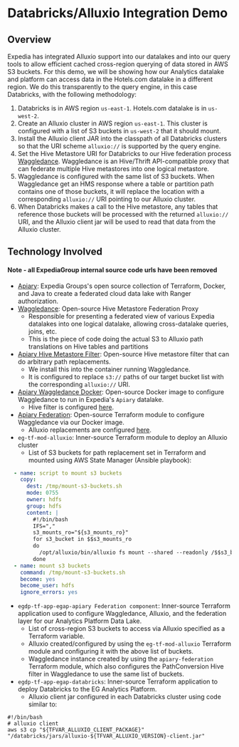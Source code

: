 # Databricks/Alluxio Integration Demo

## Overview
Expedia has integrated Alluxio support into our datalakes and into our query tools to allow efficient cached cross-region
querying of data stored in AWS S3 buckets.  For this demo, we will be showing how our Analytics datalake and platform
can access data in the Hotels.com datalake in a different region. We do this transparently to the query engine, in this
case Databricks, with the following methodology:

1. Databricks is in AWS region `us-east-1`. Hotels.com datalake is in `us-west-2`.
2. Create an Alluxio cluster in AWS region `us-east-1`.  This cluster is configured with a list of S3 buckets in `us-west-2` that it should mount.
3. Install the Alluxio client JAR into the classpath of all Databricks clusters so that the URI scheme `alluxio://` is supported by the query engine.
4. Set the Hive Metastore URI for Databricks to our Hive federation process [Waggledance](https://github.com/ExpediaGroup/waggle-dance).  Waggledance is an Hive/Thrift API-compatible proxy that can federate multiple Hive metastores into one logical metastore.
5. Waggledance is configured with the same list of S3 buckets. When Waggledance get an HMS response where a table or partition path contains one of those buckets, it will replace the location with a corresponding `alluxio://` URI pointing to our Alluxio cluster.
6. When Databricks makes a call to the Hive metastore, any tables that reference those buckets will be processed with the returned `alluxio://` URI, and the Alluxio client jar will be used to read that data from the Alluxio cluster.

## Technology Involved
#### Note - all ExpediaGroup internal source code urls have been removed

* [Apiary](https://github.com/ExpediaGroup/apiary): Expedia Groups's open source collection of Terraform, Docker, and Java to create a federated cloud data lake with Ranger authorization.
* [Waggledance](https://github.com/ExpediaGroup/waggle-dance): Open-source Hive Metastore Federation Proxy
  * Responsible for presenting a federated view of various Expedia datalakes into one logical datalake, allowing cross-datalake queries, joins, etc.
  * This is the piece of code doing the actual S3 to Alluxio path translations on Hive tables and partitions
* [Apiary Hive Metastore Filter](https://github.com/ExpediaGroup/apiary-extensions/tree/main/hive-hooks): Open-source Hive metastore filter that can do arbitrary path replacements.
   * We install this into the container running Waggledance.
   * It is configured to replace `s3://` paths of our target bucket list with the corresponding `alluxio://` URI.
* [Apiary Waggledance Docker](https://github.com/ExpediaGroup/apiary-waggledance-docker): Open-source Docker image to configure Waggledance to run in Expedia's `Apiary` datalake.
    * Hive filter is configured [here](https://github.com/ExpediaGroup/apiary-waggledance-docker/blob/master/Dockerfile#L23).
* [Apiary Federation](https://github.com/ExpediaGroup/apiary-federation): Open-source Terraform module to configure Waggledance via our Docker image.
   * Alluxio replacements are configured [here](https://github.com/ExpediaGroup/apiary-federation/blob/master/hive-site.tf).
* `eg-tf-mod-alluxio`: Inner-source Terraform module to deploy an Alluxio cluster
  * List of S3 buckets for path replacement set in Terraform and mounted using AWS State Manager (Ansible playbook):
```yaml
  - name: script to mount s3 buckets
    copy:
      dest: /tmp/mount-s3-buckets.sh
      mode: 0755
      owner: hdfs
      group: hdfs
      content: |
        #!/bin/bash
        IFS=","
        s3_mounts_ro="${s3_mounts_ro}"
        for s3_bucket in $$s3_mounts_ro
        do
          /opt/alluxio/bin/alluxio fs mount --shared --readonly /$$s3_bucket s3://$$s3_bucket
        done
  - name: mount s3 buckets
    command: /tmp/mount-s3-buckets.sh
    become: yes
    become_user: hdfs
    ignore_errors: yes
```
* `egdp-tf-app-egap-apiary Federation component`: Inner-source Terraform application used to configure Waggledance, Alluxio, and the federation layer for our Analytics Platform Data Lake.
  * List of cross-region S3 buckets to access via Alluxio specified as a Terraform variable.
  * Alluxio created/configured by using the `eg-tf-mod-alluxio` Terraform module and configuring it with the above list of buckets.
  * Waggledance instance created by using the `apiary-federation` Terraform module, which also configures the PathConversion Hive filter in Waggledance to use the same list of buckets.
* `egdp-tf-app-egap-databricks`: Inner-source Terraform application to deploy Databricks to the EG Analytics Platform.
  * Alluxio client jar configured in each Databricks cluster using code similar to:
```shell
#!/bin/bash
# alluxio client
aws s3 cp "${TFVAR_ALLUXIO_CLIENT_PACKAGE}" "/databricks/jars/alluxio-${TFVAR_ALLUXIO_VERSION}-client.jar"

```
